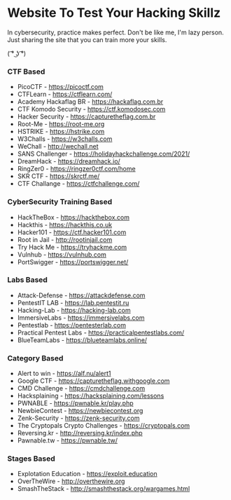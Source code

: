 # Website To Test Your Hacking Skillz
In cybersecurity, practice makes perfect. Don't be like me, I'm lazy person. Just sharing the site that you can train more your skills.

( ͡° ͜ʖ ͡°)

### CTF Based
- PicoCTF - https://picoctf.com
- CTFLearn - https://ctflearn.com/
- Academy Hackaflag BR - https://hackaflag.com.br
- CTF Komodo Security - https://ctf.komodosec.com
- Hacker Security - https://capturetheflag.com.br
- Root-Me - https://root-me.org
- HSTRIKE - https://hstrike.com
- W3Challs - https://w3challs.com
- WeChall - http://wechall.net
- SANS Challenger - https://holidayhackchallenge.com/2021/
- DreamHack - https://dreamhack.io/
- RingZer0 - https://ringzer0ctf.com/home
- SKR CTF - https://skrctf.me/
- CTF Challange - https://ctfchallenge.com/

### CyberSecurity Training Based
- HackTheBox - https://hackthebox.com
- Hackthis - https://hackthis.co.uk
- Hacker101 - https://ctf.hacker101.com
- Root in Jail - http://rootinjail.com
- Try Hack Me - https://tryhackme.com
- Vulnhub - https://vulnhub.com
- PortSwigger - https://portswigger.net/

### Labs Based
- Attack-Defense - https://attackdefense.com
- PentestIT LAB - https://lab.pentestit.ru
- Hacking-Lab - https://hacking-lab.com
- ImmersiveLabs - https://immersivelabs.com
- Pentestlab - https://pentesterlab.com
- Practical Pentest Labs - https://practicalpentestlabs.com/
- BlueTeamLabs - https://blueteamlabs.online/

### Category Based
- Alert to win - https://alf.nu/alert1
- Google CTF - https://capturetheflag.withgoogle.com
- CMD Challenge - https://cmdchallenge.com
- Hacksplaining - https://hacksplaining.com/lessons
- PWNABLE - https://pwnable.kr/play.php
- NewbieContest - https://newbiecontest.org
- Zenk-Security - https://zenk-security.com
- The Cryptopals Crypto Challenges - https://cryptopals.com
- Reversing.kr - http://reversing.kr/index.php
- Pawnable.tw - https://pwnable.tw/

### Stages Based
- Explotation Education - https://exploit.education
- OverTheWire - http://overthewire.org
- SmashTheStack - http://smashthestack.org/wargames.html
